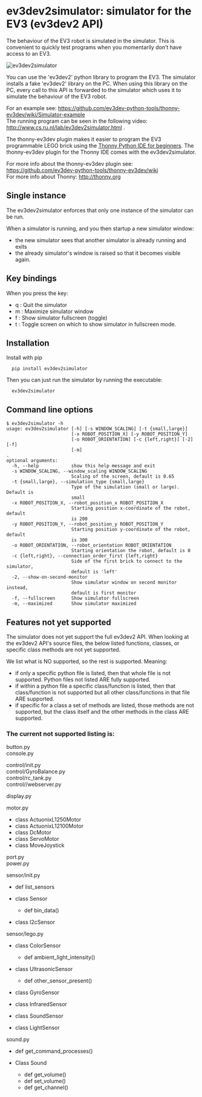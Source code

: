 # ev3dev2simulator: simulator for the EV3 (ev3dev2 API)

The behaviour of the EV3 robot is simulated in the simulator. This is convenient to quickly test programs when you momentarily don’t have access to an EV3.

![ev3dev2simulator](https://raw.githubusercontent.com/wiki/ev3dev-python-tools/thonny-ev3dev/images/ev3dev2simulator.png "ev3dev2simulator")

You can use the 'ev3dev2' python library to program the EV3. The simulator installs a fake 'ev3dev2' library on the PC. When using this library on the PC, every call to this API is forwarded to the simulator which uses it to simulate the behaviour of the EV3 robot. 

For an example see: https://github.com/ev3dev-python-tools/thonny-ev3dev/wiki/Simulator-example<br>
The running program can be seen in the following video: http://www.cs.ru.nl/lab/ev3dev2simulator.html .

The thonny-ev3dev plugin makes it easier to program the EV3 programmable LEGO brick 
using the [Thonny Python IDE for beginners](http://thonny.org/). 
The thonny-ev3dev plugin for the Thonny IDE comes with the ev3dev2simulator.

For more info about the thonny-ev3dev plugin see: https://github.com/ev3dev-python-tools/thonny-ev3dev/wiki <br>
For more info about Thonny: http://thonny.org

## Single instance

The ev3dev2simulator enforces that only one instance of the simulator can be run.

When a simulator is running, and you  then startup a new simulator window:
 * the new simulator sees that another simulator is already running and exits
 * the already simulator's window is raised so that it becomes visible again.

## Key bindings

When you press the key:
* q : Quit the simulator
* m : Maximize simulator window
* f : Show simulator fullscreen (toggle)
* t : Toggle screen on which to show simulator in fullscreen mode. 


## Installation

   Install with pip
   
      pip install ev3dev2simulator
     
   Then you can just run the simulator by running the executable:
   
      ev3dev2simulator

## Command line options 


    
    $ ev3dev2simulator -h
    usage: ev3dev2simulator [-h] [-s WINDOW_SCALING] [-t {small,large}]
                            [-x ROBOT_POSITION_X] [-y ROBOT_POSITION_Y]
                            [-o ROBOT_ORIENTATION] [-c {left,right}] [-2] [-f]
                            [-m]
    .
    optional arguments:
      -h, --help            show this help message and exit
      -s WINDOW_SCALING, --window_scaling WINDOW_SCALING
                            Scaling of the screen, default is 0.65
      -t {small,large}, --simulation_type {small,large}
                            Type of the simulation (small or large). Default is
                            small
      -x ROBOT_POSITION_X, --robot_position_x ROBOT_POSITION_X
                            Starting position x-coordinate of the robot, default
                            is 200
      -y ROBOT_POSITION_Y, --robot_position_y ROBOT_POSITION_Y
                            Starting position y-coordinate of the robot, default
                            is 300
      -o ROBOT_ORIENTATION, --robot_orientation ROBOT_ORIENTATION
                            Starting orientation the robot, default is 0
      -c {left,right}, --connection_order_first {left,right}
                            Side of the first brick to connect to the simulator,
                            default is 'left'
      -2, --show-on-second-monitor
                            Show simulator window on second monitor instead,
                            default is first monitor
      -f, --fullscreen      Show simulator fullscreen
      -m, --maximized       Show simulator maximized


## Features not yet supported

The simulator does not yet support the full ev3dev2 API. When looking at the ev3dev2  API's source files,  the below listed functions, classes, or specific class methods  are not yet supported. 

We list what is NO supported, so the rest is supported. Meaning:
* if only a specific python file is listed, then that whole file is not supported. Python files not listed ARE fully supported.
* if within a python file a specific class/function is listed, then that class/function is not supported but all other class/functions in that file ARE supported.
* if specific for a class a set of methods are listed, those methods are not supported, but the class itself and the other methods in the class ARE supported.

### The current not supported listing is:

button.py <br/>
console.py 

control/init.py<br/>
control/GyroBalance.py <br/>
control/rc\_tank.py<br/>
control//webserver.py

display.py <br/>
 
motor.py

* class ActuonixL1250Motor
* class ActuonixL12100Motor
* class DcMotor
* class ServoMotor
* class MoveJoystick
  
port.py <br/>
power.py 

sensor/init.py

* def list\_sensors
* class Sensor

  * def bin\_data()
  
* class I2cSensor  

sensor/lego.py

* class ColorSensor

  * def ambient\_light\_intensity()

  
* class UltrasonicSensor

  * def other\_sensor\_present()
  
* class GyroSensor
* class InfraredSensor
* class SoundSensor
* class LightSensor 

sound.py 

  * def get\_command\_processes()
  * Class Sound
  
    * def get\_volume()
    * def set\_volume()
    * def get\_channel()
